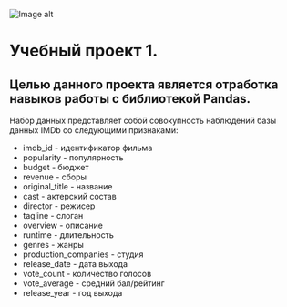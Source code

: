 ![Image alt](https://github.com/Andrew200212/Images/blob/main/Image_cinema_1.jpg)
# Учебный проект 1.
## Целью данного проекта является отработка навыков работы с библиотекой Pandas.
Набор данных представляет собой совокупность наблюдений базы данных IMDb со следующими признаками:
* imdb_id - идентификатор фильма
* popularity - популярность
* budget - бюджет
* revenue - сборы
* original_title - название
* cast - актерский состав
* director - режисер
* tagline - слоган
* overview - описание
* runtime - длительность
* genres - жанры
* production_companies - студия
* release_date - дата выхода
* vote_count - количество голосов
* vote_average - средний бал/рейтинг
* release_year - год выхода
